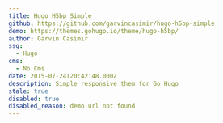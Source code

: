 ```yaml
---
title: Hugo H5bp Simple
github: https://github.com/garvincasimir/hugo-h5bp-simple
demo: https://themes.gohugo.io/theme/hugo-h5bp/
author: Garvin Casimir
ssg:
  - Hugo
cms:
  - No Cms
date: 2015-07-24T20:42:48.000Z
description: Simple responsive them for Go Hugo
stale: true
disabled: true
disabled_reason: demo url not found
---
```

